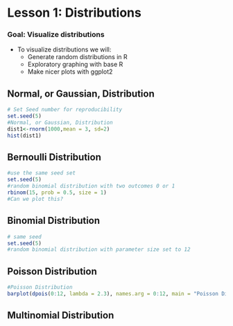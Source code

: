 # Lesson 1: Distributions

### Goal: Visualize distributions
- To visualize distributions we will:
	- Generate random distributions in R
	- Exploratory graphing with base R
	- Make nicer plots with ggplot2


## Normal, or Gaussian, Distribution
```R
# Set Seed number for reproducibility
set.seed(5)
#Normal, or Gaussian, Distribution
dist1<-rnorm(1000,mean = 3, sd=2)
hist(dist1)
```

## Bernoulli Distribution
```R
#use the same seed set
set.seed(5)
#random binomial distribution with two outcomes 0 or 1
rbinom(15, prob = 0.5, size = 1)
#Can we plot this?
```
## Binomial Distribution
```R
# same seed
set.seed(5)
#random binomial distribution with parameter size set to 12
```



## Poisson Distribution
```R
#Poisson Distribution
barplot(dpois(0:12, lambda = 2.3), names.arg = 0:12, main = "Poisson Distribution")
```

## Multinomial Distribution




